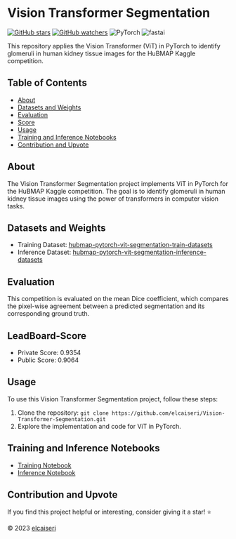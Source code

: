 # Vision Transformer Segmentation

[![GitHub stars](https://img.shields.io/github/stars/elcaiseri/Vision-Transformer-Segmentation)](https://github.com/elcaiseri/Vision-Transformer-Segmentation/stargazers)
[![GitHub watchers](https://img.shields.io/github/watchers/elcaiseri/Vision-Transformer-Segmentation)](https://github.com/elcaiseri/Vision-Transformer-Segmentation/watchers)
![PyTorch](https://img.shields.io/badge/PyTorch-blue.svg)
![fastai](https://img.shields.io/badge/fastai-blue.svg)


This repository applies the Vision Transformer (ViT) in PyTorch to identify glomeruli in human kidney tissue images for the HuBMAP Kaggle competition.

## Table of Contents
- [About](#about)
- [Datasets and Weights](#datasets-and-weights)
- [Evaluation](#evaluation)
- [Score](#score)
- [Usage](#usage)
- [Training and Inference Notebooks](#training-and-inference-notebooks)
- [Contribution and Upvote](#contribution-and-upvote)

## About
The Vision Transformer Segmentation project implements ViT in PyTorch for the HuBMAP Kaggle competition. The goal is to identify glomeruli in human kidney tissue images using the power of transformers in computer vision tasks.

## Datasets and Weights
- Training Dataset: [hubmap-pytorch-vit-segmentation-train-datasets](https://example-dataset-link)
- Inference Dataset: [hubmap-pytorch-vit-segmentation-inference-datasets](https://example-inference-link)

## Evaluation
This competition is evaluated on the mean Dice coefficient, which compares the pixel-wise agreement between a predicted segmentation and its corresponding ground truth.

## LeadBoard-Score
- Private Score: 0.9354
- Public Score: 0.9064

## Usage
To use this Vision Transformer Segmentation project, follow these steps:
1. Clone the repository: `git clone https://github.com/elcaiseri/Vision-Transformer-Segmentation.git`
2. Explore the implementation and code for ViT in PyTorch.

## Training and Inference Notebooks
- [Training Notebook](hubmap-pytorch-vit-segmentation-train.ipynb)
- [Inference Notebook](hubmap-pytorch-vit-segmentation-inference.ipynb)

## Contribution and Upvote
If you find this project helpful or interesting, consider giving it a star! :star:

© 2023 [elcaiseri](https://github.com/elcaiseri)
